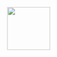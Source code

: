 

<img width="100" src="https://user-images.githubusercontent.com/111269682/208231943-7b919ac9-fedf-446c-91d5-de97263799a8.gif"/>
